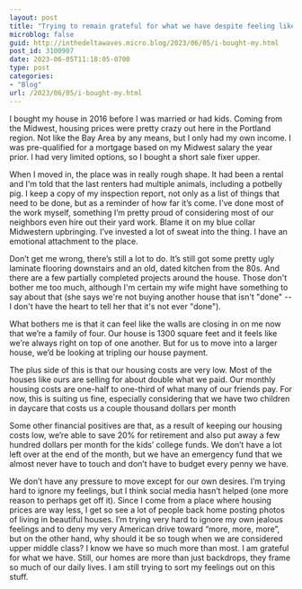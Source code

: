 ```yaml
---
layout: post
title: "Trying to remain grateful for what we have despite feeling like we're outgrowing our house. "
microblog: false
guid: http://inthedeltawaves.micro.blog/2023/06/05/i-bought-my.html
post_id: 3100907
date: 2023-06-05T11:18:05-0700
type: post
categories:
- "Blog"
url: /2023/06/05/i-bought-my.html
---
```

<p>I bought my house in 2016 before I was married or had kids. Coming from the Midwest, housing prices were pretty crazy out here in the Portland region. Not like the Bay Area by any means, but I only had my own income. I was pre-qualified for a mortgage based on my Midwest salary the year prior. I had very limited options, so I bought a short sale fixer upper. </p>
<p>When I moved in, the place was in really rough shape. It had been a rental and I'm told that the last renters had multiple animals, including a potbelly pig. I keep a copy of my inspection report, not only as a list of things that need to be done, but as a reminder of how far it’s come. I’ve done most of the work myself, something I’m pretty proud of considering most of our neighbors even hire out their yard work. Blame it on my blue collar Midwestern upbringing. I’ve invested a lot of sweat into the thing. I have an emotional attachment to the place. </p>
<p>Don’t get me wrong, there’s still a lot to do. It’s still got some pretty ugly laminate flooring downstairs and an old, dated kitchen from the 80s. And there are a few partially completed projects around the house. Those don't bother me too much, although I'm certain my wife might have something to say about that (she says we're not buying another house that isn't "done" -- I don't have the heart to tell her that it's not ever "done"). </p>
<p>What bothers me is that it can feel like the walls are closing in on me now that we’re a family of four. Our house is 1300 square feet and it feels like we’re always right on top of one another. But for us to move into a larger house, we’d be looking at tripling our house payment.</p>
<p>The plus side of this is that our housing costs are very low. Most of the houses like ours are selling for about double what we paid. Our monthly housing costs are one-half to one-third of what many of our friends pay. For now, this is suiting us fine, especially considering that we have two children in daycare that costs us a couple thousand dollars per month</p>
<p>Some other financial positives are that, as a result of keeping our housing costs low, we’re able to save 20% for retirement and also put away a few hundred dollars per month for the kids’ college funds. We don’t have a lot left over at the end of the month, but we have an emergency fund that we almost never have to touch and don’t have to budget every penny we have. </p>
<p>We don’t have any pressure to move except for our own desires. I’m trying hard to ignore my feelings, but I think social media hasn’t helped (one more reason to perhaps get off it). Since I come from a place where housing prices are way less, I get so see a lot of people back home posting photos of living in beautiful houses. I’m trying very hard to ignore my own jealous feelings and to deny my very American drive toward “more, more, more”, but on the other hand, why should it be so tough when we are considered upper middle class? I know we have so much more than most. I am grateful for what we have. Still, our homes are more than just backdrops, they frame so much of our daily lives. I am still trying to sort my feelings out on this stuff.</p>
